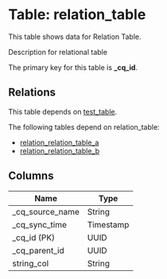# Table: relation_table

This table shows data for Relation Table.

Description for relational table

The primary key for this table is **_cq_id**.

## Relations

This table depends on [test_table](test_table.md).

The following tables depend on relation_table:
  - [relation_relation_table_a](relation_relation_table_a.md)
  - [relation_relation_table_b](relation_relation_table_b.md)

## Columns

| Name          | Type          |
| ------------- | ------------- |
|_cq_source_name|String|
|_cq_sync_time|Timestamp|
|_cq_id (PK)|UUID|
|_cq_parent_id|UUID|
|string_col|String|
